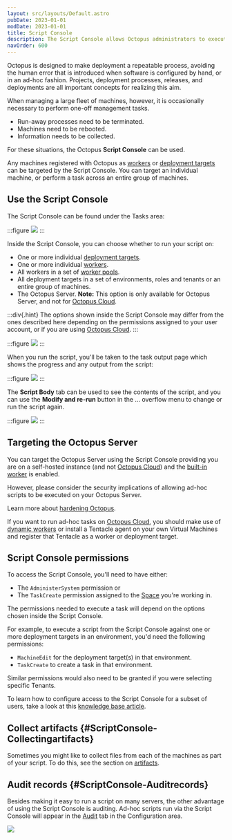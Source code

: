 ```yaml
---
layout: src/layouts/Default.astro
pubDate: 2023-01-01
modDate: 2023-01-01
title: Script Console
description: The Script Console allows Octopus administrators to execute scripts and perform administrative tasks on workers and deployment targets as groups or individuals.
navOrder: 600
---
```


Octopus is designed to make deployment a repeatable process, avoiding the human error that is introduced when software is configured by hand, or in an ad-hoc fashion. Projects, deployment processes, releases, and deployments are all important concepts for realizing this aim.

When managing a large fleet of machines, however, it is occasionally necessary to perform one-off management tasks.

- Run-away processes need to be terminated.
- Machines need to be rebooted.
- Information needs to be collected.

For these situations, the Octopus **Script Console** can be used.

Any machines registered with Octopus as [workers](/docs/infrastructure/workers/) or [deployment targets](/docs/infrastructure/deployment-targets) can be targeted by the Script Console. You can target an individual machine, or perform a task across an entire group of machines.

## Use the Script Console

The Script Console can be found under the Tasks area:

:::figure
![](/docs/img/administration/managing-infrastructure/images/tasks-script-console-button.png)
:::

Inside the Script Console, you can choose whether to run your script on:
- One or more individual [deployment targets](/docs/infrastructure/deployment-targets).
- One or more individual [workers](/docs/infrastructure/workers).
- All workers in a set of [worker pools](/docs/infrastructure/workers/worker-pools).
- All deployment targets in a set of environments, roles and tenants or an entire group of machines.
- The Octopus Server. **Note:** This option is only available for Octopus Server, and not for [Octopus Cloud](/docs/octopus-cloud).

:::div{.hint}
The options shown inside the Script Console may differ from the ones described here depending on the permissions assigned to your user account, or if you are using [Octopus Cloud](/docs/octopus-cloud).
:::

:::figure
![](/docs/img/administration/managing-infrastructure/images/inside-script-console.png)
:::

When you run the script, you'll be taken to the task output page which shows the progress and any output from the script:

:::figure
![](/docs/img/administration/managing-infrastructure/images/script-console-task-log.png)
:::

The **Script Body** tab can be used to see the contents of the script, and you can use the **Modify and re-run** button in the ... overflow menu to change or run the script again.

:::figure
![](/docs/img/administration/managing-infrastructure/images/script-console-modify-rerun.png)
:::

## Targeting the Octopus Server

You can target the Octopus Server using the Script Console providing you are on a self-hosted instance (and not [Octopus Cloud](/docs/octopus-cloud/)) and the [built-in worker](/docs/infrastructure/workers/built-in-worker) is enabled.

However, please consider the security implications of allowing ad-hoc scripts to be executed on your Octopus Server.

Learn more about [hardening Octopus](/docs/security/hardening-octopus).

If you want to run ad-hoc tasks on [Octopus Cloud](/docs/octopus-cloud/), you should make use of [dynamic workers](/docs/infrastructure/workers/dynamic-worker-pools) or install a Tentacle agent on your own Virtual Machines and register that Tentacle as a worker or deployment target.

## Script Console permissions

To access the Script Console, you'll need to have either:
- The `AdministerSystem` permission or 
- The `TaskCreate` permission assigned to the [Space](/docs/administration/spaces) you're working in.

The permissions needed to execute a task will depend on the options chosen inside the Script Console.

For example, to execute a script from the Script Console against one or more deployment targets in an environment, you'd need the following permissions:

- `MachineEdit` for the deployment target(s) in that environment.
- `TaskCreate` to create a task in that environment.

Similar permissions would also need to be granted if you were selecting specific Tenants.

To learn how to configure access to the Script Console for a subset of users, take a look at this [knowledge base article](https://help.octopus.com/t/permissions-required-for-script-console-access-only/24790/).

## Collect artifacts {#ScriptConsole-Collectingartifacts}

Sometimes you might like to collect files from each of the machines as part of your script. To do this, see the section on [artifacts](/docs/projects/deployment-process/artifacts).

## Audit records {#ScriptConsole-Auditrecords}

Besides making it easy to run a script on many servers, the other advantage of using the Script Console is auditing. Ad-hoc scripts run via the Script Console will appear in the [Audit](/docs/security/users-and-teams/auditing) tab in the Configuration area.

![](/docs/img/administration/managing-infrastructure/images/script-console-audit.png)
